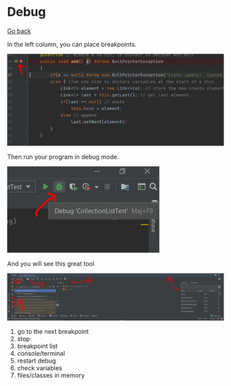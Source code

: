 # Debug

[Go back](..#clion)

In the left column, you can place breakpoints.

![breakpoint-example](debug/debug.png)

Then run your program in debug mode.

![clion-run-debug](debug/debug2.png)

And you will see this great tool

![clion-debug-tool](debug/debug3.png)

1. go to the next breakpoint
2. stop
3. breakpoint list
4. console/terminal
5. restart debug
6. check variables
7. files/classes in memory